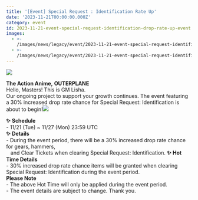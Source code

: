 ```yaml
---
title: '[Event] Special Request : Identification Rate Up'
date: '2023-11-21T00:00:00.000Z'
category: event
id: 2023-11-21-event-special-request-identification-drop-rate-up-event
images:
  - >-
    /images/news/legacy/event/2023-11-21-event-special-request-identification-drop-rate-up-event/49745ac0012346ef820f9962e5dd43a1.webp
  - >-
    /images/news/legacy/event/2023-11-21-event-special-request-identification-drop-rate-up-event/6b149cbb94e5474db59ef677fdcac657_002.webp
---
```


![](/images/news/legacy/event/2023-11-21-event-special-request-identification-drop-rate-up-event/49745ac0012346ef820f9962e5dd43a1.webp)  
  
**The Action Anime,** **OUTERPLANE**  
Hello, Masters! This is GM Lisha.  
Our ongoing project to support your growth continues. The event featuring a 30% increased drop rate chance for Special Request: Identification is about to begin!![](/images/news/legacy/event/2023-11-21-event-special-request-identification-drop-rate-up-event/6b149cbb94e5474db59ef677fdcac657_002.webp)  
  
**✨** **Schedule**  
\- 11/21 (Tue) ~ 11/27 (Mon) 23:59 UTC  
**✨** **Details**  
\- During the event period, there will be a 30% increased drop rate chance for gears, hammers,  
   and Clear Tickets when clearing Special Request: Identification. **✨** **Hot Time Details**  
\- 30% increased drop rate chance items will be granted when clearing Special Request: Identification during the event period.  
**Please Note**  
\- The above Hot Time will only be applied during the event period.  
\- The event details are subject to change. Thank you.
